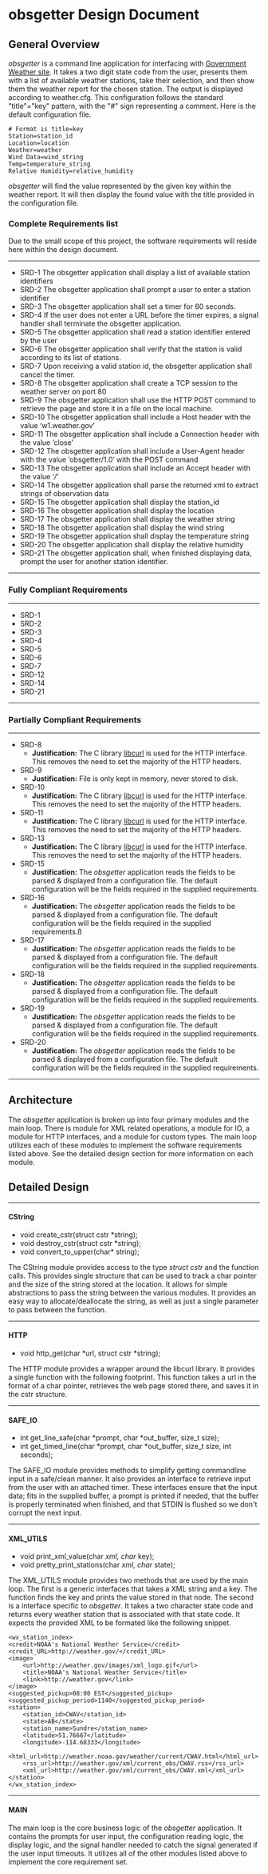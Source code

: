 # obsgetter Design Document

## General Overview
_obsgetter_ is a command line application for interfacing with [Government Weather site](http://w1.weather.gov). It takes a two digit state code from the user, presents them with a list of available weather stations, take their selection, and then show them the weather report for the chosen station. The output is displayed according to weather.cfg. This configuration follows the standard "title"="key" pattern, with the "#" sign representing a comment. Here is the default configuration file. 

```
# Format is title=key
Station=station_id
Location=location
Weather=weather
Wind Data=wind_string
Temp=temperature_string
Relative Humidity=relative_humidity
```

_obsgetter_ will find the value represented by the given key within the weather report. It will then display the found value with the title provided in the configuration file.

### Complete Requirements list
Due to the small scope of this project, the software requirements will reside here within the design document.

---
* SRD-1 The obsgetter application shall display a list of available station identifiers
* SRD-2 The obsgetter application shall prompt a user to enter a station identifier
* SRD-3 The obsgetter application shall set a timer for 60 seconds.
* SRD-4 If the user does not enter a URL before the timer expires, a signal handler shall terminate the obsgetter application.
* SRD-5 The obsgetter application shall read a station identifier entered by the user
* SRD-6 The obsgetter application shall verify that the station is valid according to its list of stations.
* SRD-7 Upon receiving a valid station id, the obsgetter application shall cancel the timer.
* SRD-8 The obsgetter application shall create a TCP session to the weather server on port 80
* SRD-9 The obsgetter application shall use the HTTP POST command to retrieve the page and store it in a file on the local machine.
* SRD-10 The obsgetter application shall include a Host header with the value ‘w1.weather.gov’
* SRD-11 The obsgetter application shall include a Connection header with the value ‘close’
* SRD-12 The obsgetter application shall include a User-Agent header with the value ‘obsgetter/1.0’ with the POST command
* SRD-13 The obsgetter application shall include an Accept header with the value ‘*/*’
* SRD-14 The obsgetter application shall parse the returned xml to extract strings of observation data
* SRD-15 The obsgetter application shall display the station_id
* SRD-16 The obsgetter application shall display the location
* SRD-17 The obsgetter application shall display the weather string
* SRD-18 The obsgetter application shall display the wind string
* SRD-19 The obsgetter application shall display the temperature string
* SRD-20 The obsgetter application shall display the relative humidity
* SRD-21 The obsgetter application shall, when finished displaying data, prompt the user for another station identifier.

---

### Fully Compliant Requirements

---
* SRD-1
* SRD-2
* SRD-3
* SRD-4
* SRD-5
* SRD-6
* SRD-7
* SRD-12
* SRD-14
* SRD-21

---

### Partially Compliant Requirements

---
* SRD-8
	* **Justification:** The C library [libcurl](https://curl.haxx.se/libcurl/) is used for the HTTP interface. This removes the need to set the majority of the HTTP headers.
* SRD-9
	* **Justification:** File is only kept in memory, never stored to disk.
* SRD-10
	* **Justification:** The C library [libcurl](https://curl.haxx.se/libcurl/) is used for the HTTP interface. This removes the need to set the majority of the HTTP headers.
* SRD-11
	* **Justification:** The C library [libcurl](https://curl.haxx.se/libcurl/) is used for the HTTP interface. This removes the need to set the majority of the HTTP headers.
* SRD-13
	* **Justification:** The C library [libcurl](https://curl.haxx.se/libcurl/) is used for the HTTP interface. This removes the need to set the majority of the HTTP headers.
* SRD-15
	* **Justification:** The _obsgetter_ application reads the fields to be parsed & displayed from a configuration file. The default configuration will be the fields required in the supplied requirements.
* SRD-16
	* **Justification:** The _obsgetter_ application reads the fields to be parsed & displayed from a configuration file. The default configuration will be the fields required in the supplied requirements.ß
* SRD-17
	* **Justification:** The _obsgetter_ application reads the fields to be parsed & displayed from a configuration file. The default configuration will be the fields required in the supplied requirements.
* SRD-18
	* **Justification:** The _obsgetter_ application reads the fields to be parsed & displayed from a configuration file. The default configuration will be the fields required in the supplied requirements.
* SRD-19
	* **Justification:** The _obsgetter_ application reads the fields to be parsed & displayed from a configuration file. The default configuration will be the fields required in the supplied requirements.
* SRD-20
	* **Justification:** The _obsgetter_ application reads the fields to be parsed & displayed from a configuration file. The default configuration will be the fields required in the supplied requirements.

---

## Architecture
The _obsgetter_ application is broken up into four primary modules and the main loop. There is module for XML related operations, a module for IO, a module for HTTP interfaces, and a module for custom types. The main loop utilizes each of these modules to implement the software requirements listed above. See the detailed design section for more information on each module.

## Detailed Design

---
#### CString

* void create_cstr(struct cstr *string);
* void destroy_cstr(struct cstr *string);
* void convert_to_upper(char* string);

The CString module provides access to the type _struct cstr_ and the function calls. This provides single structure that can be used to track a char pointer and the size of the string stored at the location. It allows for simple abstractions to pass the string between the various modules. It provides an easy way to allocate/deallocate the string, as well as just a single parameter to pass between the function.

---
#### HTTP

* void http_get(char *url, struct cstr *string);

The HTTP module provides a wrapper around the libcurl library. It provides a single function with the following footprint.
This function takes a url in the format of a char pointer, retrieves the web page stored there, and saves it in the cstr structure.

---
#### SAFE_IO

* int get_line_safe(char *prompt, char *out_buffer, size_t size);
* int get_timed_line(char *prompt, char *out_buffer, size_t size, int seconds);

The SAFE_IO module provides methods to simplify getting commandline input in a safe/clean manner. It also provides an interface to retrieve input from the user with an attached timer. These interfaces ensure that the input data; fits in the supplied buffer, a prompt is printed if needed, that the buffer is properly terminated when finished, and that STDIN is flushed so we don't corrupt the next input.

---
#### XML_UTILS

* void print_xml_value(char *xml, char* key);
* void pretty_print_stations(char *xml, char* state);

The XML_UTILS module provides two methods that are used by the main loop. The first is a generic interfaces that takes a XML string and a key. The function finds the key and prints the value stored in that node. The second is a interface specific to _obsgetter_. It takes a two character state code and returns every weather station that is associated with that state code. It expects the provided XML to be formated like the following snippet.

```
<wx_station_index>
<credit>NOAA's National Weather Service</credit>
<credit_URL>http://weather.gov/</credit_URL>
<image>
	<url>http://weather.gov/images/xml_logo.gif</url>
	<title>NOAA's National Weather Service</title>
	<link>http://weather.gov</link>
</image>
<suggested_pickup>08:00 EST</suggested_pickup>
<suggested_pickup_period>1140</suggested_pickup_period>
<station>
	<station_id>CWAV</station_id>
	<state>AB</state>
	<station_name>Sundre</station_name>
	<latitude>51.76667</latitude>
	<longitude>-114.68333</longitude>
	<html_url>http://weather.noaa.gov/weather/current/CWAV.html</html_url>
	<rss_url>http://weather.gov/xml/current_obs/CWAV.rss</rss_url>
	<xml_url>http://weather.gov/xml/current_obs/CWAV.xml</xml_url>
</station>
</wx_station_index>
```

---
#### MAIN
The main loop is the core business logic of the _obsgetter_ application. It contains the prompts for user input, the configuration reading logic, the display logic, and the signal handler needed to catch the signal generated if the user input timeouts. It utilizes all of the other modules listed above to implement the core requirement set.


